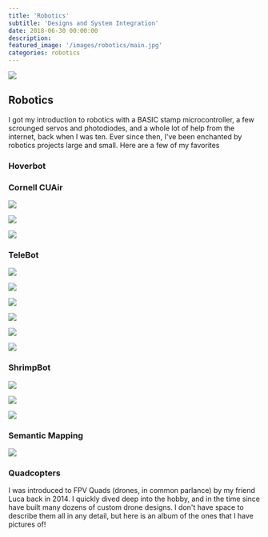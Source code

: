 ```yaml
---
title: 'Robotics'
subtitle: 'Designs and System Integration'
date: 2018-06-30 00:00:00
description:
featured_image: '/images/robotics/main.jpg'
categories: robotics
---
```


![](/images/robotics/main.jpg)

## Robotics
I got my introduction to robotics with a BASIC stamp microcontroller, a few scrounged servos and photodiodes, and a whole lot of help from the internet, back when I was ten. Ever since then, I've been enchanted by robotics projects large and small. Here are a few of my favorites

### Hoverbot


### Cornell CUAir
![](/images/robotics/cuair_composites.jpg)

![](/images/robotics/cuair_old.jpg)

![](/images/robotics/cuair_new_team.jpg)



### TeleBot
![](/images/robotics/telebot_1.jpg)

![](/images/robotics/telebot_2.jpg)

![](/images/robotics/telebot_3.jpg)

![](/images/robotics/telebot_4.jpg)

![](/images/robotics/telebot_close.jpg)

![](/images/robotics/telebot_wide.jpg)


### ShrimpBot
![](/images/robotics/shrimp_1.jpg)

![](/images/robotics/sb_main.jpg)

![](/images/robotics/sb_side.jpg)


### Semantic Mapping

![](/images/robotics/semantic_wide.jpg)


### Quadcopters
I was introduced to FPV Quads (drones, in common parlance) by my friend Luca back in 2014. I quickly dived deep into the hobby, and in the time since have built many dozens of custom drone designs. I don't have space to describe them all in any detail, but here is an album of the ones that I have pictures of!
